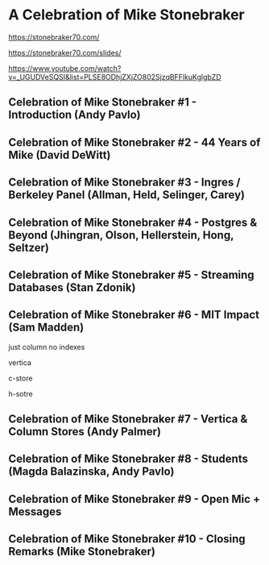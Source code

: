 # A Celebration of Mike Stonebraker

https://stonebraker70.com/

https://stonebraker70.com/slides/

https://www.youtube.com/watch?v=_UGUDVeSQSI&list=PLSE8ODhjZXjZO802SjzqBFFlkuKglgbZD

## Celebration of Mike Stonebraker #1 - Introduction (Andy Pavlo)

## Celebration of Mike Stonebraker #2 - 44 Years of Mike (David DeWitt)

## Celebration of Mike Stonebraker #3 - Ingres / Berkeley Panel (Allman, Held, Selinger, Carey)

## Celebration of Mike Stonebraker #4 - Postgres & Beyond (Jhingran, Olson, Hellerstein, Hong, Seltzer)

## Celebration of Mike Stonebraker #5 - Streaming Databases (Stan Zdonik)



## Celebration of Mike Stonebraker #6 - MIT Impact (Sam Madden)

just column no indexes

vertica

c-store  

h-sotre

## Celebration of Mike Stonebraker #7 - Vertica & Column Stores (Andy Palmer)



## Celebration of Mike Stonebraker #8 - Students (Magda Balazinska, Andy Pavlo)

## Celebration of Mike Stonebraker #9 - Open Mic + Messages

## Celebration of Mike Stonebraker #10 - Closing Remarks (Mike Stonebraker)
